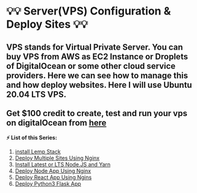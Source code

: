 # 💡💡 Server(VPS) Configuration & Deploy Sites 💡💡
VPS stands for Virtual Private Server. You can buy VPS from AWS as EC2 Instance or Droplets of DigitalOcean or some other cloud service providers. Here we can see how to manage this and how deploy websites. Here I will use Ubuntu 20.04 LTS VPS.</br></br>
**Get $100 credit to create, test and run your vps on digitalOcean from [here](https://m.do.co/c/dbeec3f48f6f)**
---
**⚡ List of this Series:**
1. [install Lemp Stack](https://github.com/Sayan-Roy-729/Server-Configuration/blob/main/Install_LEMP_Stack.md#install-lemp-stack-into-your-vps)
2. [Deploy Multiple Sites Using Nginx](https://github.com/Sayan-Roy-729/Server-Configuration/blob/main/Deploy_Multiple_Sites.md#deploy-multiple-sites-using-nginx-on-a-vps)
3. [Install Latest or LTS Node.JS and Yarn](https://github.com/Sayan-Roy-729/Server-Configuration/blob/main/Intsall_Node_Yarn.md#install-node-npm-and-yarn-on-vps)
4. [Deploy Node App Using Nginx](https://github.com/Sayan-Roy-729/Server-Configuration/blob/main/Deploy_Node_App.md#deploy-node-app-using-nginx)
5. [Deploy React App Using Ngins](https://github.com/Sayan-Roy-729/Server-Configuration/blob/main/Deploy_React_App.md#reactjs-app-deployment-on-vps-using-nginx)
6. [Deploy Python3 Flask App](https://github.com/Sayan-Roy-729/Server-Configuration/blob/main/Deploy_Flask_App.md#deploy-flask-app-on-vps)
